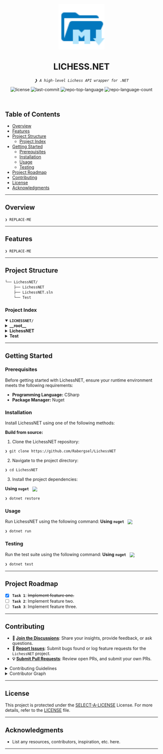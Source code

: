 <p align="center">
    <img src="https://raw.githubusercontent.com/PKief/vscode-material-icon-theme/ec559a9f6bfd399b82bb44393651661b08aaf7ba/icons/folder-markdown-open.svg" align="center" width="30%">
</p>
<p align="center"><h1 align="center">LICHESS.NET</h1></p>
<p align="center">
	<em><code>❯ A high-level Lichess API wrapper for .NET</code></em>
</p>
<p align="center">
	<img src="https://img.shields.io/github/license/Rabergsel/LichessNET?style=default&logo=opensourceinitiative&logoColor=white&color=0080ff" alt="license">
	<img src="https://img.shields.io/github/last-commit/Rabergsel/LichessNET?style=default&logo=git&logoColor=white&color=0080ff" alt="last-commit">
	<img src="https://img.shields.io/github/languages/top/Rabergsel/LichessNET?style=default&color=0080ff" alt="repo-top-language">
	<img src="https://img.shields.io/github/languages/count/Rabergsel/LichessNET?style=default&color=0080ff" alt="repo-language-count">
</p>
<p align="center"><!-- default option, no dependency badges. -->
</p>
<p align="center">
	<!-- default option, no dependency badges. -->
</p>
<br>

##  Table of Contents

- [ Overview](#-overview)
- [ Features](#-features)
- [ Project Structure](#-project-structure)
  - [ Project Index](#-project-index)
- [ Getting Started](#-getting-started)
  - [ Prerequisites](#-prerequisites)
  - [ Installation](#-installation)
  - [ Usage](#-usage)
  - [ Testing](#-testing)
- [ Project Roadmap](#-project-roadmap)
- [ Contributing](#-contributing)
- [ License](#-license)
- [ Acknowledgments](#-acknowledgments)

---

##  Overview

<code>❯ REPLACE-ME</code>

---

##  Features

<code>❯ REPLACE-ME</code>

---

##  Project Structure

```sh
└── LichessNET/
    ├── LichessNET
    ├── LichessNET.sln
    └── Test
```


###  Project Index
<details open>
	<summary><b><code>LICHESSNET/</code></b></summary>
	<details> <!-- __root__ Submodule -->
		<summary><b>__root__</b></summary>
		<blockquote>
			<table>
			<tr>
				<td><b><a href='https://github.com/Rabergsel/LichessNET/blob/master/LichessNET.sln'>LichessNET.sln</a></b></td>
				<td><code>❯ REPLACE-ME</code></td>
			</tr>
			</table>
		</blockquote>
	</details>
	<details> <!-- LichessNET Submodule -->
		<summary><b>LichessNET</b></summary>
		<blockquote>
			<table>
			<tr>
				<td><b><a href='https://github.com/Rabergsel/LichessNET/blob/master/LichessNET/Constants.cs'>Constants.cs</a></b></td>
				<td><code>❯ REPLACE-ME</code></td>
			</tr>
			<tr>
				<td><b><a href='https://github.com/Rabergsel/LichessNET/blob/master/LichessNET/LichessNET.csproj'>LichessNET.csproj</a></b></td>
				<td><code>❯ REPLACE-ME</code></td>
			</tr>
			</table>
			<details>
				<summary><b>Entities</b></summary>
				<blockquote>
					<table>
					<tr>
						<td><b><a href='https://github.com/Rabergsel/LichessNET/blob/master/LichessNET/Entities/GameCounts.cs'>GameCounts.cs</a></b></td>
						<td><code>❯ REPLACE-ME</code></td>
					</tr>
					<tr>
						<td><b><a href='https://github.com/Rabergsel/LichessNET/blob/master/LichessNET/Entities/LichessProfile.cs'>LichessProfile.cs</a></b></td>
						<td><code>❯ REPLACE-ME</code></td>
					</tr>
					<tr>
						<td><b><a href='https://github.com/Rabergsel/LichessNET/blob/master/LichessNET/Entities/StreamingInfo.cs'>StreamingInfo.cs</a></b></td>
						<td><code>❯ REPLACE-ME</code></td>
					</tr>
					<tr>
						<td><b><a href='https://github.com/Rabergsel/LichessNET/blob/master/LichessNET/Entities/GamemodeStats.cs'>GamemodeStats.cs</a></b></td>
						<td><code>❯ REPLACE-ME</code></td>
					</tr>
					<tr>
						<td><b><a href='https://github.com/Rabergsel/LichessNET/blob/master/LichessNET/Entities/LichessUser.cs'>LichessUser.cs</a></b></td>
						<td><code>❯ REPLACE-ME</code></td>
					</tr>
					<tr>
						<td><b><a href='https://github.com/Rabergsel/LichessNET/blob/master/LichessNET/Entities/PlaytimeStats.cs'>PlaytimeStats.cs</a></b></td>
						<td><code>❯ REPLACE-ME</code></td>
					</tr>
					<tr>
						<td><b><a href='https://github.com/Rabergsel/LichessNET/blob/master/LichessNET/Entities/UserRealTimeStatus.cs'>UserRealTimeStatus.cs</a></b></td>
						<td><code>❯ REPLACE-ME</code></td>
					</tr>
					</table>
					<details>
						<summary><b>Enumerations</b></summary>
						<blockquote>
							<table>
							<tr>
								<td><b><a href='https://github.com/Rabergsel/LichessNET/blob/master/LichessNET/Entities/Enumerations/Gamemode.cs'>Gamemode.cs</a></b></td>
								<td><code>❯ REPLACE-ME</code></td>
							</tr>
							<tr>
								<td><b><a href='https://github.com/Rabergsel/LichessNET/blob/master/LichessNET/Entities/Enumerations/Title.cs'>Title.cs</a></b></td>
								<td><code>❯ REPLACE-ME</code></td>
							</tr>
							<tr>
								<td><b><a href='https://github.com/Rabergsel/LichessNET/blob/master/LichessNET/Entities/Enumerations/SignalConnection.cs'>SignalConnection.cs</a></b></td>
								<td><code>❯ REPLACE-ME</code></td>
							</tr>
							</table>
						</blockquote>
					</details>
				</blockquote>
			</details>
			<details>
				<summary><b>API</b></summary>
				<blockquote>
					<table>
					<tr>
						<td><b><a href='https://github.com/Rabergsel/LichessNET/blob/master/LichessNET/API/LichessAPIClient.cs'>LichessAPIClient.cs</a></b></td>
						<td><code>❯ REPLACE-ME</code></td>
					</tr>
					<tr>
						<td><b><a href='https://github.com/Rabergsel/LichessNET/blob/master/LichessNET/API/APIRatelimitController.cs'>APIRatelimitController.cs</a></b></td>
						<td><code>❯ REPLACE-ME</code></td>
					</tr>
					</table>
					<details>
						<summary><b>Converter</b></summary>
						<blockquote>
							<table>
							<tr>
								<td><b><a href='https://github.com/Rabergsel/LichessNET/blob/master/LichessNET/API/Converter/UserConverters.cs'>UserConverters.cs</a></b></td>
								<td><code>❯ REPLACE-ME</code></td>
							</tr>
							</table>
						</blockquote>
					</details>
					<details>
						<summary><b>Users</b></summary>
						<blockquote>
							<table>
							<tr>
								<td><b><a href='https://github.com/Rabergsel/LichessNET/blob/master/LichessNET/API/Users/UsersAPIFunctions.cs'>UsersAPIFunctions.cs</a></b></td>
								<td><code>❯ REPLACE-ME</code></td>
							</tr>
							<tr>
								<td><b><a href='https://github.com/Rabergsel/LichessNET/blob/master/LichessNET/API/Users/GetPublicUserData.cs'>GetPublicUserData.cs</a></b></td>
								<td><code>❯ REPLACE-ME</code></td>
							</tr>
							<tr>
								<td><b><a href='https://github.com/Rabergsel/LichessNET/blob/master/LichessNET/API/Users/GetLeaderboard.cs'>GetLeaderboard.cs</a></b></td>
								<td><code>❯ REPLACE-ME</code></td>
							</tr>
							<tr>
								<td><b><a href='https://github.com/Rabergsel/LichessNET/blob/master/LichessNET/API/Users/GetRealtimeStatus.cs'>GetRealtimeStatus.cs</a></b></td>
								<td><code>❯ REPLACE-ME</code></td>
							</tr>
							</table>
						</blockquote>
					</details>
				</blockquote>
			</details>
			<details>
				<summary><b>Extensions</b></summary>
				<blockquote>
					<table>
					<tr>
						<td><b><a href='https://github.com/Rabergsel/LichessNET/blob/master/LichessNET/Extensions/EnumExtensions.cs'>EnumExtensions.cs</a></b></td>
						<td><code>❯ REPLACE-ME</code></td>
					</tr>
					</table>
				</blockquote>
			</details>
		</blockquote>
	</details>
	<details> <!-- Test Submodule -->
		<summary><b>Test</b></summary>
		<blockquote>
			<table>
			<tr>
				<td><b><a href='https://github.com/Rabergsel/LichessNET/blob/master/Test/Test.csproj'>Test.csproj</a></b></td>
				<td><code>❯ REPLACE-ME</code></td>
			</tr>
			<tr>
				<td><b><a href='https://github.com/Rabergsel/LichessNET/blob/master/Test/Program.cs'>Program.cs</a></b></td>
				<td><code>❯ REPLACE-ME</code></td>
			</tr>
			</table>
		</blockquote>
	</details>
</details>

---
##  Getting Started

###  Prerequisites

Before getting started with LichessNET, ensure your runtime environment meets the following requirements:

- **Programming Language:** CSharp
- **Package Manager:** Nuget


###  Installation

Install LichessNET using one of the following methods:

**Build from source:**

1. Clone the LichessNET repository:
```sh
❯ git clone https://github.com/Rabergsel/LichessNET
```

2. Navigate to the project directory:
```sh
❯ cd LichessNET
```

3. Install the project dependencies:


**Using `nuget`** &nbsp; [<img align="center" src="https://img.shields.io/badge/C%23-239120.svg?style={badge_style}&logo=c-sharp&logoColor=white" />](https://docs.microsoft.com/en-us/dotnet/csharp/)

```sh
❯ dotnet restore
```




###  Usage
Run LichessNET using the following command:
**Using `nuget`** &nbsp; [<img align="center" src="https://img.shields.io/badge/C%23-239120.svg?style={badge_style}&logo=c-sharp&logoColor=white" />](https://docs.microsoft.com/en-us/dotnet/csharp/)

```sh
❯ dotnet run
```


###  Testing
Run the test suite using the following command:
**Using `nuget`** &nbsp; [<img align="center" src="https://img.shields.io/badge/C%23-239120.svg?style={badge_style}&logo=c-sharp&logoColor=white" />](https://docs.microsoft.com/en-us/dotnet/csharp/)

```sh
❯ dotnet test
```


---
##  Project Roadmap

- [X] **`Task 1`**: <strike>Implement feature one.</strike>
- [ ] **`Task 2`**: Implement feature two.
- [ ] **`Task 3`**: Implement feature three.

---

##  Contributing

- **💬 [Join the Discussions](https://github.com/Rabergsel/LichessNET/discussions)**: Share your insights, provide feedback, or ask questions.
- **🐛 [Report Issues](https://github.com/Rabergsel/LichessNET/issues)**: Submit bugs found or log feature requests for the `LichessNET` project.
- **💡 [Submit Pull Requests](https://github.com/Rabergsel/LichessNET/blob/main/CONTRIBUTING.md)**: Review open PRs, and submit your own PRs.

<details closed>
<summary>Contributing Guidelines</summary>

1. **Fork the Repository**: Start by forking the project repository to your github account.
2. **Clone Locally**: Clone the forked repository to your local machine using a git client.
   ```sh
   git clone https://github.com/Rabergsel/LichessNET
   ```
3. **Create a New Branch**: Always work on a new branch, giving it a descriptive name.
   ```sh
   git checkout -b new-feature-x
   ```
4. **Make Your Changes**: Develop and test your changes locally.
5. **Commit Your Changes**: Commit with a clear message describing your updates.
   ```sh
   git commit -m 'Implemented new feature x.'
   ```
6. **Push to github**: Push the changes to your forked repository.
   ```sh
   git push origin new-feature-x
   ```
7. **Submit a Pull Request**: Create a PR against the original project repository. Clearly describe the changes and their motivations.
8. **Review**: Once your PR is reviewed and approved, it will be merged into the main branch. Congratulations on your contribution!
</details>

<details closed>
<summary>Contributor Graph</summary>
<br>
<p align="left">
   <a href="https://github.com{/Rabergsel/LichessNET/}graphs/contributors">
      <img src="https://contrib.rocks/image?repo=Rabergsel/LichessNET">
   </a>
</p>
</details>

---

##  License

This project is protected under the [SELECT-A-LICENSE](https://choosealicense.com/licenses) License. For more details, refer to the [LICENSE](https://choosealicense.com/licenses/) file.

---

##  Acknowledgments

- List any resources, contributors, inspiration, etc. here.

---
